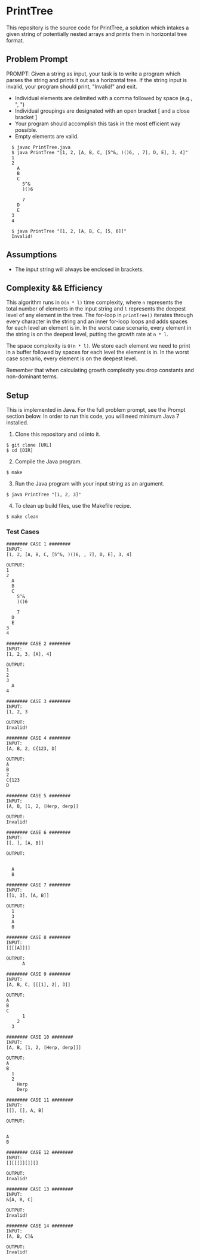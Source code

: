 # PrintTree
  This repository is the source code for PrintTree, a solution which intakes a given string of potentially nested arrays and prints them in horizontal tree format.

## Problem Prompt
PROMPT:
  Given a string as input, your task is to write a program which parses the string and prints it out as a horizontal tree. If the string input is invalid, your program should print, "Invalid!" and exit.

- Individual elements are delimited with a comma followed by space (e.g., ", ")
- Individual groupings are designated with an open bracket [ and a close bracket ]
- Your program should accomplish this task in the most efficient way possible.
- Empty elements are valid.

``` 
  $ javac PrintTree.java
  $ java PrintTree "[1, 2, [A, B, C, [5^&, )()6, , 7], D, E], 3, 4]"
  1
  2
    A
    B
    C
      5^&
      )()6

      7
    D
    E
  3
  4

  $ java PrintTree "[1, 2, [A, B, C, [5, 6]]"
  Invalid!
```

## Assumptions
- The input string will always be enclosed in brackets.

## Complexity && Efficiency
This algorithm runs in `O(n * l)` time complexity, where `n` represents the total number of elements in the input string and `l` represents the deepest level of any element in the tree. The for-loop in `printTree()` iterates through every character in the string and an inner for-loop loops and adds spaces for each level an element is in. In the worst case scenario, every element in the string is on the deepest level, putting the growth rate at `n * l`.

The space complexity is `O(n * l)`. We store each element we need to print in a buffer followed by spaces for each level the element is in. In the worst case scenario, every element is on the deepest level.

Remember that when calculating growth complexity you drop constants and non-dominant terms.

## Setup
This is implemented in Java. For the full problem prompt, see the Prompt section below. In order to run this code, you will need minimum Java 7 installed.

1. Clone this repository and `cd` into it.
```
$ git clone [URL]
$ cd [DIR]
```

2. Compile the Java program.
```
$ make 
```

3. Run the Java program with your input string as an argument.
```
$ java PrintTree "[1, 2, 3]"
```

4. To clean up build files, use the Makefile recipe.
```
$ make clean
```

### Test Cases
```
######## CASE 1 ########
INPUT:
[1, 2, [A, B, C, [5^&, )()6, , 7], D, E], 3, 4]

OUTPUT:
1
2
  A
  B
  C
    5^&
    )()6

    7
  D
  E
3
4

######## CASE 2 ########
INPUT:
[1, 2, 3, [A], 4]

OUTPUT:
1
2
3
  A
4

######## CASE 3 ########
INPUT:
[1, 2, 3

OUTPUT:
Invalid!

######## CASE 4 ########
INPUT:
[A, B, 2, C{123, D]

OUTPUT:
A
B
2
C{123
D

######## CASE 5 ########
INPUT:
[A, B, [1, 2, [Herp, derp]]

OUTPUT:
Invalid!

######## CASE 6 ########
INPUT:
[[, ], [A, B]]

OUTPUT:


  A
  B

######## CASE 7 ########
INPUT:
[[1, 3], [A, B]]

OUTPUT:
  1
  3
  A
  B

######## CASE 8 ########
INPUT:
[[[[A]]]]

OUTPUT:
      A

######## CASE 9 ########
INPUT:
[A, B, C, [[[1], 2], 3]]

OUTPUT:
A
B
C
      1
    2
  3

######## CASE 10 ########
INPUT:
[A, B, [1, 2, [Herp, derp]]]

OUTPUT:
A
B
  1
  2
    Herp
    Derp

######## CASE 11 ########
INPUT:
[[], [], A, B]

OUTPUT:
  

A
B

######## CASE 12 ######## 
INPUT:
[][[[]][]][]

OUTPUT:
Invalid!

######## CASE 13 ######## 
INPUT:
&[A, B, C]

OUTPUT:
Invalid!

######## CASE 14 ######## 
INPUT:
[A, B, C]&

OUTPUT:
Invalid!

```

